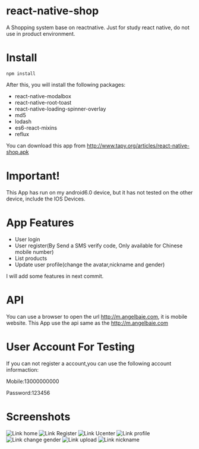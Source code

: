 # react-native-shop
A Shopping system base on  reactnative. Just for study react native, do not use in product environment.

# Install
```
npm install
```

After this, you will install the following packages:
* react-native-modalbox
* react-native-root-toast
* react-native-loading-spinner-overlay
* md5
* lodash
* es6-react-mixins
* reflux

You can download this app  from http://www.tapy.org/articles/react-native-shop.apk 

# Important!

This App has run on my android6.0 device, but it has not tested on the other device, include the IOS Devices.

# App Features

* User login
* User register(By Send a SMS verify code, Only available for Chinese mobile number)
* List products
* Update user profile(change the avatar,nickname and gender)

I will add some features in next commit.

# API

You can use a browser to open the url http://m.angelbaie.com, it is mobile website. This App use the api same as the http://m.angelbaie.com

# User Account For Testing

If you can not register a account,you can use the following account informaction:

Mobile:13000000000

Password:123456

# Screenshots

 ![Link home](http://www.tapy.org/articles/wp-content/uploads/2016/03/Screenshot_2016-03-31-18-08-05-169x300.jpg)
 ![Link Register](http://www.tapy.org/articles/wp-content/uploads/2016/03/Screenshot_2016-03-31-18-09-35-169x300.jpg)
 ![Link Ucenter](http://www.tapy.org/articles/wp-content/uploads/2016/03/Screenshot_2016-03-31-10-17-50-169x300.jpg)
 ![Link profile](http://www.tapy.org/articles/wp-content/uploads/2016/03/Screenshot_2016-03-31-10-17-57-169x300.jpg)
 ![Link change gender](http://www.tapy.org/articles/wp-content/uploads/2016/03/Screenshot_2016-03-31-18-11-08-169x300.jpg)
 ![Link upload](http://www.tapy.org/articles/wp-content/uploads/2016/03/Screenshot_2016-03-31-10-18-46-169x300.jpg)
 ![Link nickname](http://www.tapy.org/articles/wp-content/uploads/2016/03/Screenshot_2016-03-31-18-10-59-169x300.jpg)
